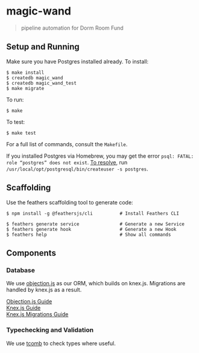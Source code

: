 # magic-wand

> pipeline automation for Dorm Room Fund


## Setup and Running

Make sure you have Postgres installed already. To install:

```
$ make install
$ createdb magic_wand
$ createdb magic_wand_test
$ make migrate
```

To run:

```
$ make
```

To test:

```
$ make test
```

For a full list of commands, consult the `Makefile`.

If you installed Postgres via Homebrew, you may get the error 
`psql: FATAL: role “postgres” does not exist`. 
[To resolve](https://stackoverflow.com/questions/15301826/psql-fatal-role-postgres-does-not-exist#comment101477151_15309551), 
run `/usr/local/opt/postgresql/bin/createuser -s postgres`.

## Scaffolding

Use the feathers scaffolding tool to generate code:

```
$ npm install -g @feathersjs/cli          # Install Feathers CLI

$ feathers generate service               # Generate a new Service
$ feathers generate hook                  # Generate a new Hook
$ feathers help                           # Show all commands
```

## Components

### Database

We use [objection.js](http://vincit.github.io/objection.js/) as our ORM, 
which builds on knex.js. Migrations are handled by knex.js as a result.

[Objection.js Guide](http://vincit.github.io/objection.js/)  
[Knex.js Guide](https://knexjs.org/#Migrations)  
[Knex.js Migrations Guide](https://knexjs.org/#Migrations)  

### Typechecking and Validation

We use [tcomb](https://github.com/gcanti/tcomb) to check types where useful.
